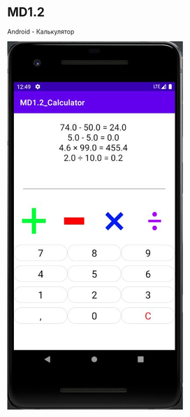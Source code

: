 # MD1.2
Android - Калькулятор

![src](https://github.com/bitcoineazy/Android_Apps/blob/main/MD12_Calculator/report_images/screen.jpg)
